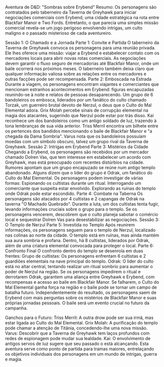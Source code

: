 Aventura de D&D: "Sombras sobre Erybend"
Resumo: Os personagens são contratados pelo taberneiro da Taverna de Greyhawk para iniciar negociações comerciais com Erybend, uma cidade estratégica na rota entre Blackfair Manor e Two Fords. Entretanto, o que parecia uma simples missão comercial revela-se um jogo perigoso envolvendo intrigas, um culto maligno e o passado misterioso de cada aventureiro.

Sessão 1: O Chamado e a Jornada
Parte 1: Convite e Partida
O taberneiro da Taverna de Greyhawk convoca os personagens para uma reunião privada. Ele lhes oferece uma missão: viajar a Erybend e estabelecer contato com os mercadores locais para abrir novas rotas comerciais. As negociações devem garantir o fluxo seguro de mercadorias até Blackfair Manor, onde um baile ocorrerá nos próximos meses. O taberneiro também deixa claro que qualquer informação valiosa sobre as relações entre os mercadores e outras facções pode ser recompensada.
Parte 2: Emboscada na Estrada
Durante a viagem, os personagens encontram viajantes e comerciantes que mencionam estranhos acontecimentos em Erybend: figuras encapuzadas reunindo-se à noite e relatos de pessoas desaparecendo. Um grupo de 6 bandoleiros os embosca, liderados por um fanático do culto chamado Torzak, um guerreiro brutal devoto de Nerzul, o deus que o Culto do Mal Elemental adora.
Grix Molah percebe sinais de corrupção elemental na magia dos atacantes, sugerindo que Nerzul pode estar por trás disso.
Kai reconhece um dos bandoleiros como um antigo soldado de Iuz, trazendo à tona lembranças de sua vida anterior.
Triss Merril encontra um bilhete entre os pertences dos bandidos mencionando o baile de Blackfair Manor e "a chegada da Dama Sombria".
Varus nota que os bandoleiros possuíam moedas com um símbolo obscuro, talvez um grupo rival da Taverna de Greyhawk.
Sessão 2: Intrigas em Erybend
Parte 3: Mistérios da Cidade
Chegando a Erybend, os personagens são recebidos por um mercador chamado Dolren Vas, que tem interesse em estabelecer um acordo com Greyhawk, mas está preocupado com recentes distúrbios na cidade. Rumores apontam que um grupo encapuzado se reúne num antigo templo abandonado. Alguns dizem que o líder do grupo é Odrak, um fanático do Culto do Mal Elemental.
Os personagens podem investigar de várias formas:
Espionando os cultistas durante um ritual.
Interrogando um comerciante que suspeita estar envolvido.
Explorando as ruínas do templo onde Odrak pode estar escondido.
Parte 4: Combate na Taberna
Os personagens são atacados por 4 cultistas e 2 capangas de Odrak na taverna "O Machado Quebrado". Durante a luta, um dos cultistas tenta fugir, levando informações cruciais sobre o grupo para o templo.
Se os personagens vencerem, descobrem que o culto planeja sabotar o comércio local e sequestrar Dolren Vas para desestabilizar as negociações.
Sessão 3: O Templo de Nerzul
Parte 5: Investida no Templo
Após reunirem informações, os personagens seguem para o templo de Nerzul, localizado nas colinas ao norte da cidade. O templo está em ruínas, mas ainda mantém sua aura sombria e profana. Dentro, há 8 cultistas, liderados por Odrak, além de uma criatura elemental convocada para proteger o local.
Parte 6: Confronto Final
O confronto dentro do templo se desenrola em duas frentes:
Grupo de cultistas: Os personagens enfrentam 6 cultistas e 2 guardiões elementais na nave principal do templo.
Odrak: O líder do culto está no altar central, tentando realizar um ritual sombrio para aumentar o poder de Nerzul na região.
Se os personagens impedirem o ritual e derrotarem Odrak, garantem uma aliança entre Greyhawk e Erybend, com recompensas e acesso ao baile em Blackfair Manor. Se falharem, o Culto do Mal Elemental ganha força na região e o baile pode se tornar um campo de batalha futuro.
Independentemente do resultado, os personagens saem de Erybend com mais perguntas sobre os mistérios de Blackfair Manor e suas próprias jornadas pessoais. O baile será um evento crucial no futuro da campanha.

Ganchos para o Futuro:
Triss Merril: A outra drow pode ser sua irmã, mas estar ligada ao Culto do Mal Elemental.
Grix Molah: A purificação do templo pode chamar a atenção de Titânia, concedendo-lhe uma nova missão.
Varus: Descobrir que a Taverna de Greyhawk tem laços profundos com redes de espionagem pode mudar sua lealdade.
Kai: O envolvimento de antigos servos de Iuz sugere que seu passado o está alcançando.
Esta aventura serve como ponto de partida para tramas maiores, entrelaçando os objetivos individuais dos personagens em um mundo de intrigas, guerra e magia.


















